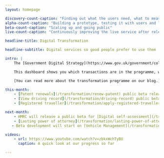 ```yaml
---
layout: homepage

discovery-count-caption: "Finding out what the users need, what to measure and what the constraints are"
alpha-count-caption: "Building a prototype, testing it with users and learning from it"
beta-count-caption: "Scaling up and going public"
live-count-caption: "Continuously improving the live service after release"

headline-title: Digital Transformation

headline-subtitle: Digital services so good people prefer to use them

intro: |
    The [Government Digital Strategy](https://www.gov.uk/government/collections/government-digital-strategy-reports-and-research) and [departmental digital strategies](https://www.gov.uk/government/collections/government-digital-strategy-reports-and-research#departmental-digital-strategies) commit us to the redesigning and rebuilding of 25 significant ‘exemplar’ services. We’re going to make them simpler, clearer and faster to use. All these are to meet the [Digital By Default Service Standard](https://www.gov.uk/service-manual/digital-by-default) by April 2014 and be completed by March 2015.

    This dashboard shows you which transactions are in the programme, what progress is being made, and the estimated scale of the digital service.

    [You can read more about the transformation programme on our blog.](https://digitaltransformation.blog.gov.uk/)

this-month:
    - [Patent renewals](/transformation/renew-patent) public beta released
    - [View driving record](/transformation/driving-record) public beta released
    - [Registered traveller](/transformation/apply-registered-traveller) released its private beta service 

next-month: 
    - HMRC will release a public beta for [Digital self-assessment](/transformation/self-assessment) and [Your tax account](/transformation/business-tax-account)
    - [Lasting power of attorney](/transformation/lasting-power-of-attorney) will prepare to move to live phase
   - Beta development will start on [Vehicle Management](/transformation/manage-vehicle)

videos:
    - url: https://www.youtube.com/watch?v=zbkxWchTyBU
      caption: A quick look at our progress so far

---
```

